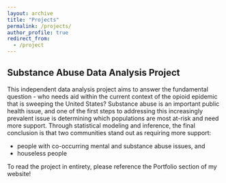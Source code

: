 ```yaml
---
layout: archive
title: "Projects"
permalink: /projects/
author_profile: true
redirect_from:
  - /project
---
```


## Substance Abuse Data Analysis Project
This independent data analysis project aims to answer the fundamental question - who needs aid within the current context of the opioid epidemic that is sweeping the United States? Substance abuse is an important public health issue, and one of the first steps to addressing this increasingly prevalent issue is determining which populations are most at-risk and need more support. Through statistical modeling and inference, the final conclusion is that two communities stand out as requiring more support:
  * people with co-occurring mental and substance abuse issues, and 
  * houseless people

To read the project in entirety, please reference the Portfolio section of my website!